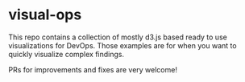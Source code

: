 # visual-ops

This repo contains a collection of mostly d3.js based ready to use visualizations 
for DevOps. Those examples are for when you want to quickly visualize complex findings.

PRs for improvements and fixes are very welcome!
